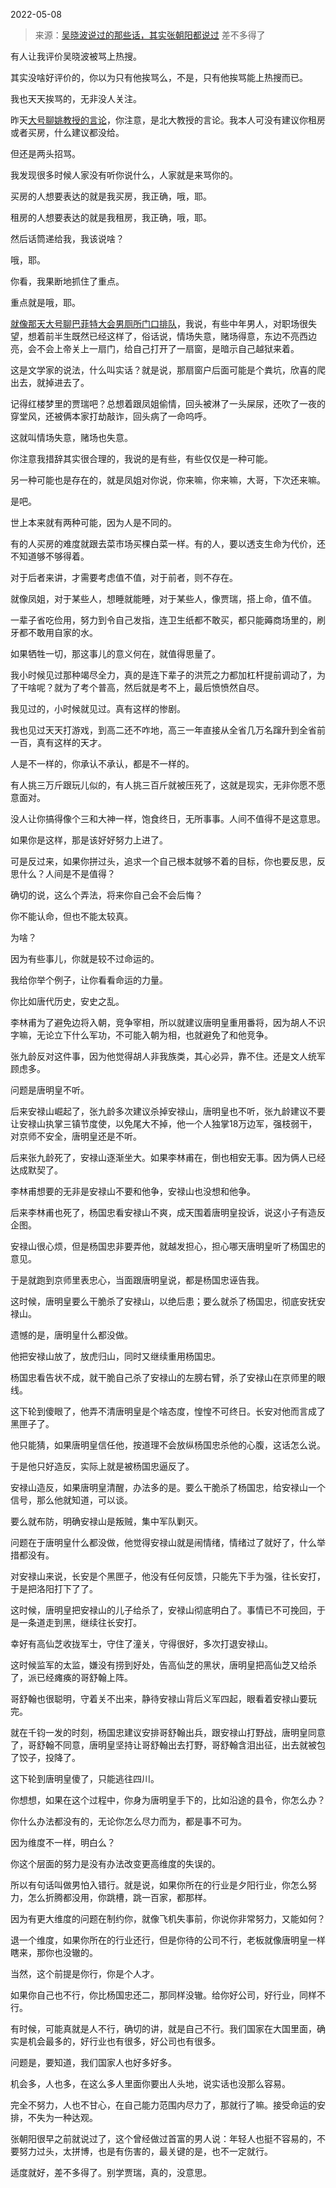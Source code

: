 2022-05-08

> 来源：[吴晓波说过的那些话，其实张朝阳都说过](http://mp.weixin.qq.com/s?__biz=MzU3NDc5Nzc0NQ==&mid=2247516366&idx=1&sn=9d213a83e7ce496c36f74d352448cfb8&chksm=fd2e2210ca59ab069cd4729f43b9c0f17315a7ed2773264c8c4f76b4d27a340009dd298c55c2&scene=27#wechat_redirect)
> 差不多得了

有人让我评价吴晓波被骂上热搜。  

  

其实没啥好评价的，你以为只有他挨骂么，不是，只有他挨骂能上热搜而已。

  

我也天天挨骂的，无非没人关注。  

  

昨天[大号聊姚教授的言论](http://mp.weixin.qq.com/s?__biz=MzU0MjYwNDU2Mw==&mid=2247505360&idx=1&sn=479ffdbd90cf8b5b4b7dd5fafc1964dc&chksm=fb1ab9accc6d30ba551c07133e32cc0d48d879c4127d4f521f98b631f63f72548ed98c84535b&scene=21#wechat_redirect)，你注意，是北大教授的言论。我本人可没有建议你租房或者买房，什么建议都没给。

  

但还是两头招骂。

  

我发现很多时候人家没有听你说什么，人家就是来骂你的。  

  

买房的人想要表达的就是我买房，我正确，哦，耶。  

租房的人想要表达的就是我租房，我正确，哦，耶。

  

然后话筒递给我，我该说啥？  

  

哦，耶。

  

你看，我果断地抓住了重点。  

  

重点就是哦，耶。  

  

[就像那天大号聊巴菲特大会男厕所门口排队](http://mp.weixin.qq.com/s?__biz=MzU0MjYwNDU2Mw==&mid=2247505297&idx=1&sn=e2733937a6b83f8f6a83ed8b1b7fd344&chksm=fb1ab9edcc6d30fb4dbbdd02b3e14fbc660ab1c1dc427301da9777dd02b9ab44fc90a029c320&scene=21#wechat_redirect)，我说，有些中年男人，对职场很失望，想着前半生既然已经这样了，俗话说，情场失意，赌场得意，东边不亮西边亮，会不会上帝关上一扇门，给自己打开了一扇窗，是暗示自己越狱来着。

  

这是文学家的说法，什么叫实话？就是说，那扇窗户后面可能是个粪坑，欣喜的爬出去，就掉进去了。

  

记得红楼梦里的贾瑞吧？总想着跟凤姐偷情，回头被淋了一头屎尿，还吹了一夜的穿堂风，还被俩本家打劫敲诈，回头病了一命呜呼。

  

这就叫情场失意，赌场也失意。

  

你注意我措辞其实很合理的，我说的是有些，有些仅仅是一种可能。

  

另一种可能也是存在的，就是凤姐对你说，你来嘛，你来嘛，大哥，下次还来嘛。  

  

是吧。

  

世上本来就有两种可能，因为人是不同的。

  

有的人买房的难度就跟去菜市场买棵白菜一样。有的人，要以透支生命为代价，还不知道够不够得着。

  

对于后者来讲，才需要考虑值不值，对于前者，则不存在。

  

就像凤姐，对于某些人，想睡就能睡，对于某些人，像贾瑞，搭上命，值不值。

  

一辈子省吃俭用，努力到令自己发指，连卫生纸都不敢买，都只能薅商场里的，刷牙都不敢用自家的水。

  

如果牺牲一切，那这事儿的意义何在，就值得思量了。  

  

我小时候见过那种竭尽全力，真的是连下辈子的洪荒之力都加杠杆提前调动了，为了干啥呢？就为了考个普高，然后就是考不上，最后愤愤然自尽。

  

我见过的，小时候就见过。真有这样的惨剧。

  

我也见过天天打游戏，到高二还不咋地，高三一年直接从全省几万名蹿升到全省前一百，真有这样的天才。

  

人是不一样的，你承认不承认，都是不一样的。

  

有人挑三万斤跟玩儿似的，有人挑三百斤就被压死了，这就是现实，无非你愿不愿意面对。

  

没人让你搞得像个三和大神一样，饱食终日，无所事事。人间不值得不是这意思。

  

如果你是这样，那是该好好努力上进了。  

  

可是反过来，如果你拼过头，追求一个自己根本就够不着的目标，你也要反思，反思什么？人间是不是值得？

  

确切的说，这么个弄法，将来你自己会不会后悔？

  

你不能认命，但也不能太较真。

  

为啥？  

  

因为有些事儿，你就是较不过命运的。

  

我给你举个例子，让你看看命运的力量。  

  

你比如唐代历史，安史之乱。

  

李林甫为了避免边将入朝，竞争宰相，所以就建议唐明皇重用番将，因为胡人不识字嘛，无论立下什么军功，不可能入朝为相，也就避免了和他竞争。

  

张九龄反对这件事，因为他觉得胡人非我族类，其心必异，靠不住。还是文人统军顾虑多。

  

问题是唐明皇不听。

  

后来安禄山崛起了，张九龄多次建议杀掉安禄山，唐明皇也不听，张九龄建议不要让安禄山执掌三镇节度使，以免尾大不掉，他一个人独掌18万边军，强枝弱干，对京师不安全，唐明皇还是不听。

  

后来张九龄死了，安禄山逐渐坐大。如果李林甫在，倒也相安无事。因为俩人已经达成默契了。  

  

李林甫想要的无非是安禄山不要和他争，安禄山也没想和他争。

  

后来李林甫也死了，杨国忠看安禄山不爽，成天围着唐明皇投诉，说这小子有造反企图。

  

安禄山很心烦，但是杨国忠非要弄他，就越发担心，担心哪天唐明皇听了杨国忠的意见。  

  

于是就跑到京师里表忠心，当面跟唐明皇说，都是杨国忠诬告我。

  

这时候，唐明皇要么干脆杀了安禄山，以绝后患；要么就杀了杨国忠，彻底安抚安禄山。

  

遗憾的是，唐明皇什么都没做。

  

他把安禄山放了，放虎归山，同时又继续重用杨国忠。

  

杨国忠看告状不成，就干脆自己杀了安禄山的左膀右臂，杀了安禄山在京师里的眼线。

  

这下轮到傻眼了，他弄不清唐明皇是个啥态度，惶惶不可终日。长安对他而言成了黑匣子了。

  

他只能猜，如果唐明皇信任他，按道理不会放纵杨国忠杀他的心腹，这话怎么说。  

  

于是他只好造反，实际上就是被杨国忠逼反了。  

  

安禄山造反，如果唐明皇清醒，办法多的是。要么干脆杀了杨国忠，给安禄山一个信号，那么他就知道，可以谈。

  

要么就布防，明确安禄山是叛贼，集中军队剿灭。  

  

问题在于唐明皇什么都没做，他觉得安禄山就是闹情绪，情绪过了就好了，什么举措都没有。

  

对安禄山来说，长安是个黑匣子，他没有任何反馈，只能先下手为强，往长安打，于是把洛阳打下了了。

  

这时候，唐明皇把安禄山的儿子给杀了，安禄山彻底明白了。事情已不可挽回，于是一条道走到黑，继续往长安打。

  

幸好有高仙芝收拢军士，守住了潼关，守得很好，多次打退安禄山。

  

这时候监军的太监，嫌没有捞到好处，告高仙芝的黑状，唐明皇把高仙芝又给杀了，派已经瘫痪的哥舒翰上阵。

  

哥舒翰也很聪明，守着关不出来，静待安禄山背后义军四起，眼看着安禄山要玩完。

  

就在千钧一发的时刻，杨国忠建议安排哥舒翰出兵，跟安禄山打野战，唐明皇同意了，哥舒翰不同意，唐明皇坚持让哥舒翰出去打野，哥舒翰含泪出征，出去就被包了饺子，投降了。

  

这下轮到唐明皇傻了，只能逃往四川。  

  

你想想，如果在这个过程中，你身为唐明皇手下的，比如沿途的县令，你怎么办？  

  

你什么办法都没有的，无论你怎么尽力而为，都是事不可为。  

  

因为维度不一样，明白么？  

  

你这个层面的努力是没有办法改变更高维度的失误的。  

  

所以有句话叫做男怕入错行。就是说，如果你所在的行业是夕阳行业，你怎么努力，怎么折腾都没用，你跳槽，跳一百家，都那样。

  

因为有更大维度的问题在制约你，就像飞机失事前，你说你非常努力，又能如何？  

  

退一个维度，如果你所在的行业还行，但是你待的公司不行，老板就像唐明皇一样瞎来，那你也没辙的。  

  

当然，这个前提是你行，你是个人才。  

  

如果你自己也不行，你比杨国忠还二，那同样没辙。给你好公司，好行业，同样不行。

  

有时候，可能真就是人不行，确切的讲，就是自己不行。我们国家在大国里面，确实是机会最多的，好行业也有很多，好公司也有很多。  

  

问题是，要知道，我们国家人也好多好多。

  

机会多，人也多，在这么多人里面你要出人头地，说实话也没那么容易。  

  

完全不努力，人也不甘心，在自己能力范围内尽力了，那就行了嘛。接受命运的安排，不失为一种达观。

  

张朝阳很早之前就说过了，这个曾经做过首富的男人说：年轻人也挺不容易的，不要努力过头，太拼博，也是有伤害的，最关键的是，也不一定就行。

  

适度就好，差不多得了。别学贾瑞，真的，没意思。

